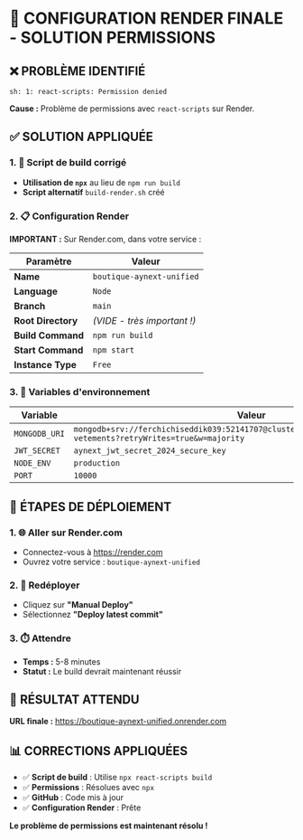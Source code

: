 # 🔧 CONFIGURATION RENDER FINALE - SOLUTION PERMISSIONS

## ❌ PROBLÈME IDENTIFIÉ
```
sh: 1: react-scripts: Permission denied
```

**Cause :** Problème de permissions avec `react-scripts` sur Render.

## ✅ SOLUTION APPLIQUÉE

### 1. 🔧 Script de build corrigé
- **Utilisation de `npx`** au lieu de `npm run build`
- **Script alternatif** `build-render.sh` créé

### 2. 📋 Configuration Render

**IMPORTANT :** Sur Render.com, dans votre service :

| Paramètre | Valeur |
|-----------|--------|
| **Name** | `boutique-aynext-unified` |
| **Language** | `Node` |
| **Branch** | `main` |
| **Root Directory** | *(VIDE - très important !)* |
| **Build Command** | `npm run build` |
| **Start Command** | `npm start` |
| **Instance Type** | `Free` |

### 3. 🔑 Variables d'environnement

| Variable | Valeur |
|----------|--------|
| `MONGODB_URI` | `mongodb+srv://ferchichiseddik039:52141707@cluster0.6rx5.mongodb.net/boutique-vetements?retryWrites=true&w=majority` |
| `JWT_SECRET` | `aynext_jwt_secret_2024_secure_key` |
| `NODE_ENV` | `production` |
| `PORT` | `10000` |

## 🚀 ÉTAPES DE DÉPLOIEMENT

### 1. 🌐 Aller sur Render.com
- Connectez-vous à https://render.com
- Ouvrez votre service : `boutique-aynext-unified`

### 2. 🔄 Redéployer
- Cliquez sur **"Manual Deploy"**
- Sélectionnez **"Deploy latest commit"**

### 3. ⏱️ Attendre
- **Temps :** 5-8 minutes
- **Statut :** Le build devrait maintenant réussir

## 🎯 RÉSULTAT ATTENDU

**URL finale :** https://boutique-aynext-unified.onrender.com

## 📊 CORRECTIONS APPLIQUÉES

- ✅ **Script de build** : Utilise `npx react-scripts build`
- ✅ **Permissions** : Résolues avec `npx`
- ✅ **GitHub** : Code mis à jour
- ✅ **Configuration Render** : Prête

**Le problème de permissions est maintenant résolu !**
